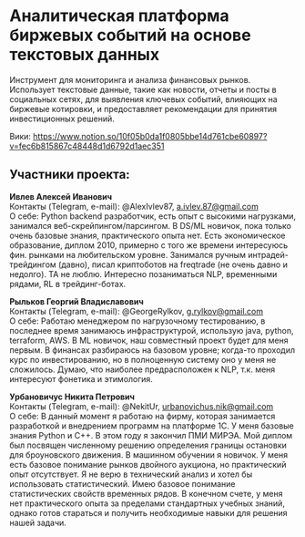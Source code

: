 # Аналитическая платформа биржевых событий на основе текстовых данных 
Инструмент для мониторинга и анализа финансовых рынков. Использует текстовые данные, такие как новости, отчеты и посты в социальных сетях, для выявления ключевых событий, влияющих на биржевые котировки, и предоставляет рекомендации для принятия инвестиционных решений.  

Вики: https://www.notion.so/10f05b0da1f0805bbe14d761cbe60897?v=fec6b815867c48448d1d6792d1aec351

## Участники проекта:

**Ивлев Алексей Иванович**  
Контакты (Telegram, e-mail): @AlexIvlev87, a.ivlev.87@gmail.com  
О себе: Python backend разработчик, есть опыт с высокими нагрузками, занимался веб-скрейпингом/парсингом. В DS/ML новичок, пока только очень базовые знания, практического опыта нет. Есть экономическое образование, диплом 2010, примерно с того же времени интересуюсь фин. рынками на любительском уровне. Занимался ручным интрадей-трейдингом (давно), писал криптоботов на freqtrade (не очень давно и недолго). ТА не люблю. Интересно позаниматься NLP, временными рядами, RL в трейдинг-ботах.

**Рыльков Георгий Владиславович**  
Контакты (Telegram, e-mail): @GeorgeRylkov, g.rylkov@gmail.com  
О себе: Работаю менеджером по нагрузочному тестированию, в последнее время занимаюсь инфраструктурой, использую java, python, terraform, AWS.
В ML новичок, наш совместный проект будет для меня первым. В финансах разбираюсь на базовом уровне; когда-то проходил курс по инвестированию, но в полноценную систему оно у меня не сложилось. 
Думаю, что наиболее предрасположен к NLP, т.к. меня интересуют фонетика и этимология. 

**Урбановичус Никита Петрович**  
Контакты (Telegram, e-mail): @NekitUr, urbanovichus.nik@gmail.com  
О себе: В данный момент я работаю на фирму, которая занимается разработкой и внедрением программ на платформе 1С. У меня базовые знания Python и C++. В этом году я закончил ПМИ МИРЭА. Мой диплом был посвящен численному решению определения границы остановки для броуновского движения. В машинном обучении я новичок. У меня есть базовое понимание рынков двойного аукциона, но практический опыт отсутствует. Я не верю в технический анализ и хотел бы использовать статистический. Имею базовое понимание статистических свойств временных рядов. В конечном счете, у меня нет практического опыта за пределами стандартных учебных знаний, однако готов стараться и получить необходимые навыки для решения нашей задачи.

